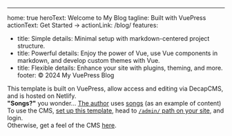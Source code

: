 ---
home: true
heroText: Welcome to My Blog
tagline: Built with VuePress
actionText: Get Started →
actionLink: /blog/
features:
- title: Simple
  details: Minimal setup with markdown-centered project structure.
- title: Powerful
  details: Enjoy the power of Vue, use Vue components in markdown, and develop custom themes with Vue.
- title: Flexible
  details: Enhance your site with plugins, theming, and more.
footer: © 2024 My VuePress Blog

<div class="center">
<div class="spaced">
  This template is built on VuePress, allow access and editing via DecapCMS, and is hosted on Netlify. <br><b>"Songs?"</b> you wonder... <a href="https://md.engineer/" target="_blank">The author</a> uses <a href="/songs/">songs</a> (as an example of content)
</div>
<div class="spaced">
  To use the CMS, <a href="/template/#setup">set up this template</a>, head to <a href="/admin/" target="_blank"><code>/admin/</code> path on your site</a>, and login.
  <br>Otherwise, get a feel of the CMS <a href="https://cms-demo.netlify.com/" target="_blank">here</a>.
</div>
</div>
